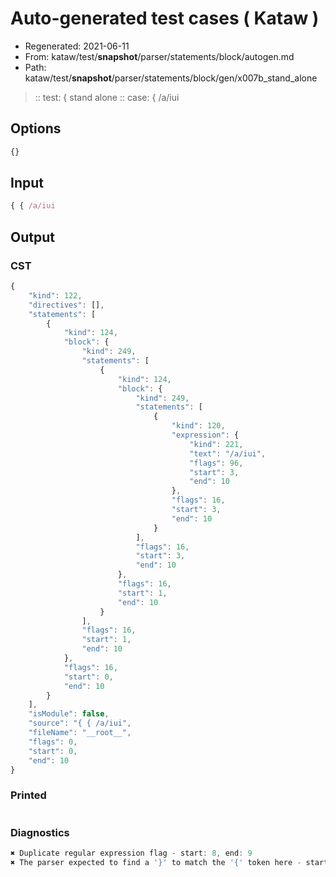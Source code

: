 # Auto-generated test cases ( Kataw )
- Regenerated: 2021-06-11
- From: kataw/test/__snapshot__/parser/statements/block/autogen.md
- Path: kataw/test/__snapshot__/parser/statements/block/gen/x007b_stand_alone
> :: test: { stand alone
> :: case: { /a/iui
## Options

`````js
{}
`````
## Input

`````js
{ { /a/iui
`````
## Output

### CST

```javascript
{
    "kind": 122,
    "directives": [],
    "statements": [
        {
            "kind": 124,
            "block": {
                "kind": 249,
                "statements": [
                    {
                        "kind": 124,
                        "block": {
                            "kind": 249,
                            "statements": [
                                {
                                    "kind": 120,
                                    "expression": {
                                        "kind": 221,
                                        "text": "/a/iui",
                                        "flags": 96,
                                        "start": 3,
                                        "end": 10
                                    },
                                    "flags": 16,
                                    "start": 3,
                                    "end": 10
                                }
                            ],
                            "flags": 16,
                            "start": 3,
                            "end": 10
                        },
                        "flags": 16,
                        "start": 1,
                        "end": 10
                    }
                ],
                "flags": 16,
                "start": 1,
                "end": 10
            },
            "flags": 16,
            "start": 0,
            "end": 10
        }
    ],
    "isModule": false,
    "source": "{ { /a/iui",
    "fileName": "__root__",
    "flags": 0,
    "start": 0,
    "end": 10
}
```

### Printed

```javascript

```

### Diagnostics

```javascript
✖ Duplicate regular expression flag - start: 8, end: 9
✖ The parser expected to find a '}' to match the '{' token here - start: 10, end: 10

```

